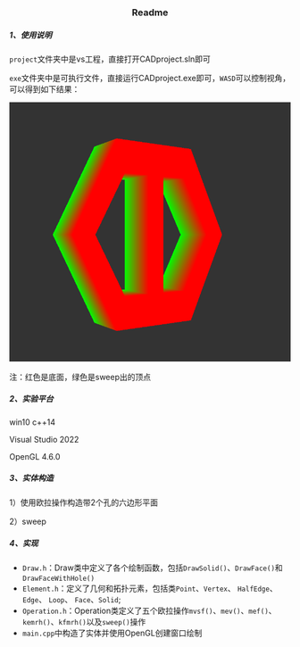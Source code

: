 ### <center>Readme</center>

##### 1、使用说明

`project`文件夹中是vs工程，直接打开CADproject.sln即可

`exe`文件夹中是可执行文件，直接运行CADproject.exe即可，`WASD`可以控制视角，可以得到如下结果：

<img src="pic\result.png" alt="result" style="zoom:67%;" />

注：红色是底面，绿色是sweep出的顶点

##### 2、实验平台

win10 c++14

Visual Studio 2022

OpenGL 4.6.0 

##### 3、实体构造

1）使用欧拉操作构造带2个孔的六边形平面

2）sweep

##### 4、实现

* `Draw.h`：Draw类中定义了各个绘制函数，包括`DrawSolid()`、`DrawFace()`和`DrawFaceWithHole()`
* `Element.h`：定义了几何和拓扑元素，包括类`Point`、`Vertex`、 `HalfEdge`、`Edge`、 `Loop`、 `Face`、`Solid`;
* `Operation.h`：Operation类定义了五个欧拉操作`mvsf()`、`mev()`、`mef()`、`kemrh()`、`kfmrh()`以及`sweep()`操作
* `main.cpp`中构造了实体并使用OpenGL创建窗口绘制